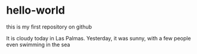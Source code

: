# hello-world
this is my first repository on github


It is cloudy today in Las Palmas. Yesterday, it was sunny, with a few people even swimming in the sea
